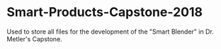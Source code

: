# Smart-Products-Capstone-2018
Used to store all files for the development of the "Smart Blender" in Dr. Metler's Capstone. 
